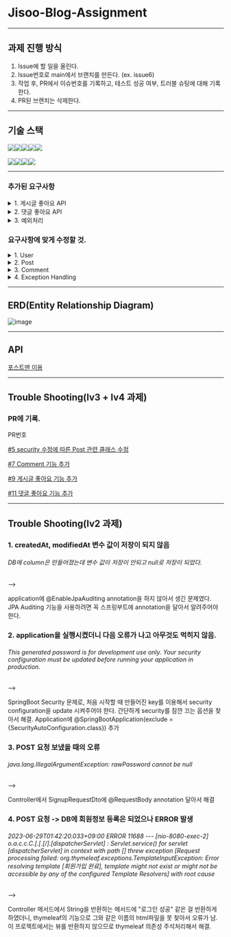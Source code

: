 # Jisoo-Blog-Assignment

---

## 과제 진행 방식

1. Issue에 할 일을 올린다.
2. Issue번호로 main에서 브랜치를 만든다. (ex. issue6)
3. 작업 후, PR에서 이슈번호를 기록하고, 테스트 성공 여부, 트러블 슈팅에 대해 기록한다.
4. PR된 브랜치는 삭제한다.

---

## 기술 스택

<img src="https://img.shields.io/badge/java-007396?style=for-the-badge&logo=OpenJDK&logoColor=white"><img src="https://img.shields.io/badge/spring-6DB33F?style=for-the-badge&logo=spring&logoColor=white"><img src="https://img.shields.io/badge/gradle-02303A?style=for-the-badge&logo=gradle&logoColor=white"><img src="https://img.shields.io/badge/mysql-4479A1?style=for-the-badge&logo=mysql&logoColor=white"><img src="https://img.shields.io/badge/JWT-000000?style=for-the-badge&logo=jsonwebtokens&logoColor=white">
<br><br>
<img src="https://img.shields.io/badge/IntelliJ IDEA-000000?style=for-the-badge&logo=IntelliJ IDEA&logoColor=white"><img src="https://img.shields.io/badge/github-181717?style=for-the-badge&logo=github&logoColor=white"><img src="https://img.shields.io/badge/git-F05032?style=for-the-badge&logo=git&logoColor=white"><img src="https://img.shields.io/badge/Slack-4A154B?style=for-the-badge&logo=Slack&logoColor=white">

---

### 추가된 요구사항

<details><summary>1. 게시글 좋아요 API</summary>
    
* 사용자는 선택한 게시글에 ‘좋아요’를 할 수 있습니다.
* 사용자가 이미 ‘좋아요’한 게시글에 다시 ‘좋아요’ 요청을 하면 ‘좋아요’를 했던 기록이 취소됩니다.
* 요청이 성공하면 Client 로 성공했다는 메시지, 상태코드 반환하기
</details>
<details><summary>2. 댓글 좋아요 API</summary>
    
- 사용자는 선택한 댓글에 ‘좋아요’를 할 수 있습니다.
- 사용자가 이미 ‘좋아요’한 댓글에 다시 ‘좋아요’ 요청을 하면 ‘좋아요’를 했던 기록이 취소됩니다.
- 요청이 성공하면 Client 로 성공했다는 메시지, 상태코드 반환하기
</details>
<details><summary>3. 예외처리</summary>
    
- 예외처리를 AOP 를 활용하여 구현하기
</details>

### 요구사항에 맞게 수정할 것.

<details><summary>1. User</summary>
    
1. 회원 가입 API
    - username, password를 Client에서 전달받기
    - username은  `최소 4자 이상, 10자 이하이며 알파벳 소문자(a~z), 숫자(0~9)`로 구성되어야 한다.
    - password는  `최소 8자 이상, 15자 이하이며 알파벳 대소문자(a~z, A~Z), 숫자(0~9), 특수문자`로 구성되어야 한다.
    - DB에 중복된 username이 없다면 회원을 저장하고 Client 로 성공했다는 메시지, 상태코드 반환하기
    - 회원 권한 부여하기 (ADMIN, USER) - ADMIN 회원은 모든 게시글, 댓글 수정 / 삭제 가능
2. 로그인 API
    - username, password를 Client에서 전달받기
    - DB에서 username을 사용하여 저장된 회원의 유무를 확인하고 있다면 password 비교하기
    - 로그인 성공 시, 로그인에 성공한 유저의 정보와 JWT를 활용하여 토큰을 발급하고, 
    발급한 토큰을 Header에 추가하고 성공했다는 메시지, 상태코드 와 함께 Client에 반환하기
</details>
<details><summary>2. Post</summary>
    
3. 전체 게시글 목록 조회 API
    - 제목, 작성자명(username), 작성 내용, 작성 날짜를 조회하기
    - 작성 날짜 기준 내림차순으로 정렬하기
    - 각각의 게시글에 등록된 모든 댓글을 게시글과 같이 Client에 반환하기
    - 댓글은 작성 날짜 기준 내림차순으로 정렬하기
    - 게시글/댓글에 ‘좋아요’ 개수도 함께 반환하기
4. 게시글 작성 API
    - ~~토큰을 검사하여, 유효한 토큰일 경우에만 게시글 작성 가능~~  ⇒ Spring Security 를 사용하여 토큰 검사 및 인증하기!
    - 제목, 작성자명(username), 작성 내용을 저장하고
    - 저장된 게시글을 Client 로 반환하기
5. 선택한 게시글 조회 API
    - 선택한 게시글의 제목, 작성자명(username), 작성 날짜, 작성 내용을 조회하기 
    (검색 기능이 아닙니다. 간단한 게시글 조회만 구현해주세요.)
    - 선택한 게시글에 등록된 모든 댓글을 선택한 게시글과 같이 Client에 반환하기
    - 댓글은 작성 날짜 기준 내림차순으로 정렬하기
    - 게시글/댓글에 ‘좋아요’ 개수도 함께 반환하기
6. 선택한 게시글 수정 API
- ~~토큰을 검사한 후, 유효한 토큰이면서 해당 사용자가 작성한 게시글만 수정 가능~~  ⇒ Spring Security 를 사용하여 토큰 검사 및 인증하기!
- 제목, 작성 내용을 수정하고 수정된 게시글을 Client 로 반환하기
- 게시글에 ‘좋아요’ 개수도 함께 반환하기
7. 선택한 게시글 삭제 API
    - ~~토큰을 검사한 후, 유효한 토큰이면서 해당 사용자가 작성한 게시글만 삭제 가능~~  ⇒ Spring Security 를 사용하여 토큰 검사 및 인증하기!
    - 선택한 게시글을 삭제하고 Client 로 성공했다는 메시지, 상태코드 반환하기
</details>
<details><summary>3. Comment</summary>
    
8. 댓글 작성 API
    - ~~토큰을 검사하여, 유효한 토큰일 경우에만 댓글 작성 가능~~  ⇒ Spring Security 를 사용하여 토큰 검사 및 인증하기!
    - 선택한 게시글의 DB 저장 유무를 확인하기
    - 선택한 게시글이 있다면 댓글을 등록하고 등록된 댓글 반환하기
9. 댓글 수정 API
    - ~~토큰을 검사한 후, 유효한 토큰이면서 해당 사용자가 작성한 댓글만 수정 가능~~  ⇒ Spring Security 를 사용하여 토큰 검사 및 인증하기!
    - 선택한 댓글의 DB 저장 유무를 확인하기
    - 선택한 댓글이 있다면 댓글 수정하고 수정된 댓글 반환하기
    - 댓글에 ‘좋아요’ 개수도 함께 반환하기
10. 댓글 삭제 API
    - ~~토큰을 검사한 후, 유효한 토큰이면서 해당 사용자가 작성한 댓글만 삭제 가능~~  ⇒ Spring Security 를 사용하여 토큰 검사 및 인증하기!
    - 선택한 댓글의 DB 저장 유무를 확인하기
    - 선택한 댓글이 있다면 댓글 삭제하고 Client 로 성공했다는 메시지, 상태코드 반환하기
</details>
<details><summary>4. Exception Handling</summary>
    
11. 예외 처리
    - 토큰이 필요한 API 요청에서 토큰을 전달하지 않았거나 정상 토큰이 아닐 때는 "토큰이 유효하지 않습니다." 라는 에러메시지와 statusCode: 400을 Client에 반환하기
    - 토큰이 있고, 유효한 토큰이지만 해당 사용자가 작성한 게시글/댓글이 아닌 경우에는 “작성자만 삭제/수정할 수 있습니다.”라는 에러메시지와 statusCode: 400을 Client에 반환하기
    - DB에 이미 존재하는 username으로 회원가입을 요청한 경우 "중복된 username 입니다." 라는 에러메시지와 statusCode: 400을 Client에 반환하기
    - 로그인 시, 전달된 username과 password 중 맞지 않는 정보가 있다면 "회원을 찾을 수 없습니다."라는 에러메시지와 statusCode: 400을 Client에 반환하기
    - 회원가입 시 username과 password의 구성이 알맞지 않으면 에러메시지와 statusCode: 400을 Client에 반환하기
</details>

---

## ERD(Entity Relationship Diagram)

![image](https://github.com/JisooPyo/Spring-Blog-Assignment/assets/130378232/86b8ea59-a446-4322-9a5e-89697b7d0390)

---

## API

[포스트맨 이용](https://documenter.getpostman.com/view/27928837/2s946eAYw7)

---

## Trouble Shooting(lv3 + lv4 과제)

### PR에 기록.

PR번호

[#5 security 수정에 따른 Post 관련 클래스 수정](https://github.com/JisooPyo/Spring-Blog-Assignment/pull/5)

[#7 Comment 기능 추가](https://github.com/JisooPyo/Spring-Blog-Assignment/pull/7)

[#9 게시글 좋아요 기능 추가](https://github.com/JisooPyo/Spring-Blog-Assignment/pull/9)

[#11 댓글 좋아요 기능 추가](https://github.com/JisooPyo/Spring-Blog-Assignment/pull/11)

---

## Trouble Shooting(lv2 과제)

### 1. createdAt, modifiedAt 변수 값이 저장이 되지 않음

###### DB에 column은 만들어졌는데 변수 값이 저장이 안되고 null로 저장이 되었다.

-->

application에 @EnableJpaAuditing annotation을 하지 않아서 생긴 문제였다.
JPA Auditing 기능을 사용하려면 꼭 스프링부트에 annotation을 달아서 알려주어야 한다.

### 2. application을 실행시켰더니 다음 오류가 나고 아무것도 먹히지 않음.

###### This generated password is for development use only. Your security configuration must be updated before running your application in production.

-->

SpringBoot Security 문제로, 처음 시작할 때 만들어진 key를 이용해서 security configuration을 update 시켜주어야 한다.
간단하게 security를 잠깐 끄는 옵션을 찾아서 해결.
Application에 @SpringBootApplication(exclude = {SecurityAutoConfiguration.class}) 추가

### 3. POST 요청 보냈을 때의 오류

###### java.lang.IllegalArgumentException: rawPassword cannot be null

-->

Controller에서 SignupRequestDto에 @RequestBody annotation 달아서 해결

### 4. POST 요청 -> DB에 회원정보 등록은 되었으나 ERROR 발생

###### 2023-06-29T01:42:20.033+09:00 ERROR 11688 --- [nio-8080-exec-2] o.a.c.c.C.[.[.[/].[dispatcherServlet]    : Servlet.service() for servlet [dispatcherServlet] in context with path [] threw exception [Request processing failed: org.thymeleaf.exceptions.TemplateInputException: Error resolving template [회원가입 완료], template might not exist or might not be accessible by any of the configured Template Resolvers] with root cause

-->

Controller 메서드에서 String을 반환하는 메서드에 "로그인 성공" 같은 걸 반환하게 하였더니, thymeleaf의 기능으로 그와 같은 이름의 html파일을 못 찾아서 오류가 남. 이 프로젝트에서는 뷰를 반환하지 않으므로 thymeleaf 의존성 주석처리해서 해결.

